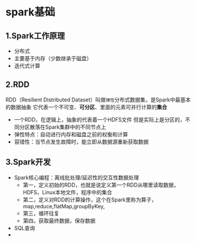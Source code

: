 # spark基础
## 1.Spark工作原理
+ 分布式
+ 主要基于内存（少数继承于磁盘）
+ 迭代式计算
## 2.RDD
RDD（Resilient Distributed Dataset）叫做`弹性`分布式数据集，是Spark中最基本的数据抽象
它代表一个不可变、**可分区**、里面的元素可并行计算的**集合**
+ 一个RDD，在逻辑上，抽象的代表着一个HDFS文件
但是实际上是分区的，不同分区散落在Spark集群中的不同节点上
+ 弹性特点：自动进行内存和磁盘之前的权衡和计算
+ 容错性：当节点发生故障时，能立即从数据源重新获取数据

## 3.Spark开发
+ Spark核心编程：离线批处理/延迟性的交互性数据处理
  + 第一，定义初始的RDD，也就是说定义第一个RDD从哪里读取数据，HDFS，Linux本地文件，程序中的集合
  + 第二，定义对RDD的计算操作，这个在Spark里称为算子，map,reduce,flatMap,groupByKey,
  + 第三，循环往复
  + 第四，获取最终数据，保存数据
+ SQL查询
+ 



